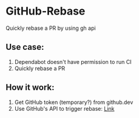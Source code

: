 # GitHub-Rebase
Quickly rebase a PR by using gh api

## Use case:
1. Dependabot doesn't have permission to run CI
2. Quickly rebase a PR

## How it work:
1. Get GitHub token (temporary?) from github.dev
2. Use GitHub's API to trigger rebase: [Link](https://docs.github.com/en/rest/pulls/pulls?apiVersion=2022-11-28#update-a-pull-request-branch)